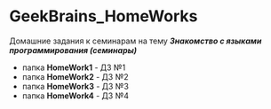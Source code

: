 ﻿# GeekBrains_HomeWorks
Домашние задания к семинарам на тему __*Знакомство с языками программирования (семинары)*__
* папка __HomeWork1__ - ДЗ №1
* папка __HomeWork2__ - ДЗ №2
* папка __HomeWork3__ - ДЗ №3
* папка __HomeWork4__ - ДЗ №4